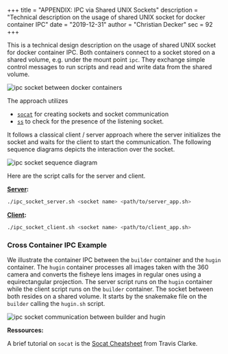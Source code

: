 +++
title = "APPENDIX: IPC via Shared UNIX Sockets"
description = "Technical description on the usage of shared UNIX socket for docker container IPC"
date = "2019-12-31"
author = "Christian Decker"
sec = 92
+++

<style>
img {
  max-width: 100%;
  height: auto;
}
</style>

This is a technical design description on the usage of shared UNIX socket for docker container IPC. Both containers connect to a socket stored on a shared volume, e.g. under the mount point `ipc`. They exchange simple control messages to run scripts and read and write data from the shared volume.

<img src="uml/ipc_socket_docker.png" alt="ipc socket between docker containers" />
 
The approach utilizes 

* [`socat`](https://linux.die.net/man/1/socat) for creating sockets and socket communication 
* [`ss`](https://linux.die.net/man/8/ss) to check for the presence of the listening socket.

It follows a classical client / server approach where the server initializes the socket and waits for the client to start the communication. The following sequence diagrams depicts the interaction over the socket.

<img src="uml/ipc_socket.png" alt="ipc socket sequence diagram" />

Here are the script calls for the server and client.

**[Server](https://github.com/cdeck3r/BilderSkript/blob/master/scripts/ipc_socket_server.sh):**

```bash
./ipc_socket_server.sh <socket name> <path/to/server_app.sh>
```

**[Client](https://github.com/cdeck3r/BilderSkript/blob/master/scripts/ipc_socket_client.sh):**

```bash
./ipc_socket_client.sh <socket name> <path/to/client_app.sh>
```


### Cross Container IPC Example

We illustrate the container IPC between the `builder` container and the `hugin` container. The `hugin` container processes all images taken with the 360 camera and converts the fisheye lens images in regular ones using a equirectangular projection. The server script runs on the `hugin` container while the client script runs on the `builder` container. The socket between both resides on a shared volume.
It starts by the snakemake file on the `builder` calling the `hugin.sh` script.

<img src="uml/ipc_socket_hugin.png" alt="ipc socket communication between builder and hugin" />

**Ressources:**

A brief tutorial on `socat` is the [Socat Cheatsheet](https://blog.travismclarke.com/post/socat-tutorial/) from Travis Clarke.


